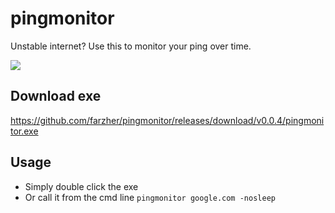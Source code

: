 # pingmonitor

Unstable internet? Use this to monitor your ping over time.

![](https://i.imgur.com/pejnSlK.png)

## Download exe
https://github.com/farzher/pingmonitor/releases/download/v0.0.4/pingmonitor.exe

## Usage
- Simply double click the exe
- Or call it from the cmd line `pingmonitor google.com -nosleep`
